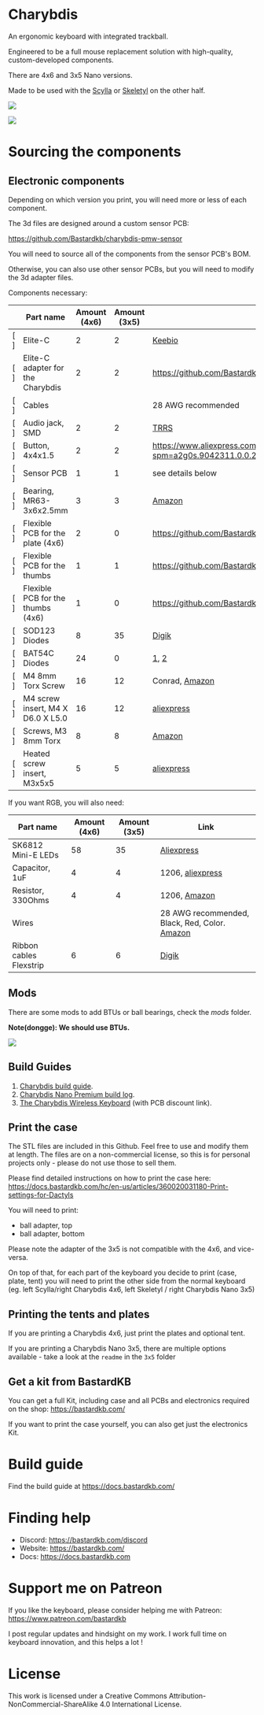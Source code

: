 # Charybdis


An ergonomic keyboard with integrated trackball.

Engineered to be a full mouse replacement solution with high-quality, custom-developed components.

There are 4x6 and 3x5 Nano versions.

Made to be used with the [Scylla](https://github.com/Bastardkb/Scylla) or [Skeletyl](https://github.com/Bastardkb/Skeletyl) on the other half.

![](pics/1ae.jpg)

![](pics/1af.jpg)


# Sourcing the components

## Electronic components

Depending on which version you print, you will need more or less of each component.

The 3d files are designed around a custom sensor PCB:

https://github.com/Bastardkb/charybdis-pmw-sensor

You will need to source all of the components from the sensor PCB's BOM.

Otherwise, you can also use other sensor PCBs, but you will need to modify the 3d adapter files.

Components necessary:

|     | Part name                         | Amount (4x6) | Amount (3x5) | Link                                                                                       |
|-----| --------------------------------- | ------------ | ------------ | ------------------------------------------------------------------------------------------ |
| [ ] | Elite-C                           | 2            | 2            | [Keebio](https://keeb.io/products/elite-c-low-profile-version-usb-c-pro-micro-replacement-atmega32u4) |
| [ ] | Elite-C adapter for the Charybdis | 2            | 2            | https://github.com/Bastardkb/Elite-C-holder                                                |
| [ ] | Cables                            |              |              | 28 AWG recommended                                                                         |
| [ ] | Audio jack, SMD                   | 2            | 2            | [TRRS](https://keeb.io/collections/diy-parts/products/trrs-jack-3-5mm)                     |
| [ ] | Button, 4x4x1.5                   | 2            | 2            | https://www.aliexpress.com/item/1005001304569553.html?spm=a2g0s.9042311.0.0.27424c4dDwgcp7 |
| [ ] | Sensor PCB                        | 1            | 1            | see details below                                                                          |
| [ ] | Bearing, MR63-3x6x2.5mm           | 3            | 3            | [Amazon](https://www.amazon.com/MR-2RS-Deep-Groove-Ball-Bearing/dp/B09BTTDTT1?th=1)        |
| [ ] | Flexible PCB for the plate (4x6)  | 2            | 0            | https://github.com/Bastardkb/Scylla-PCB-Plate                                              |
| [ ] | Flexible PCB for the thumbs       | 1            | 1            | https://github.com/Bastardkb/PCB_thumbs_Charybdis                                          |
| [ ] | Flexible PCB for the thumbs (4x6) | 1            | 0            | https://github.com/Bastardkb/Scylla-PCB-thumb-cluster                                      |
| [ ] | SOD123 Diodes                     | 8            | 35           | [Digik](https://www.digikey.com.au/en/products/filter/discrete-semiconductor-products/diodes/rectifiers/single-diodes/sod-123/280?s=N4IgjCBcpgbFoDGUBmBDANgZwKYBoQA3AOygBcAnAV3xAHsoBtEAFgAYWAOAJhZAF0CABzJQQAZUoBLYgHMQAXyVA)|
| [ ] | BAT54C Diodes                     | 24           | 0            | [1](https://www.amazon.com/dp/B0BL6PCPT7?tag=opebrobar-20&linkCode=osi&th=1&psc=1), [2](https://www.amazon.com/dp/B06WRNN7ND?tag=opebrobar-20&linkCode=osi&th=1&psc=1)  |
| [ ] | M4 8mm Torx Screw                 | 16           | 12           | Conrad, [Amazon](https://www.amazon.com/uxcell-M4x8mm-Screws-Replaces-Carbide/dp/B07KY8QJC6/ref=sr_1_1?content-id=amzn1.sym.918a99dd-4826-4c0a-be33-a6705d69c4cf%3Aamzn1.sym.918a99dd-4826-4c0a-be33-a6705d69c4cf&keywords=Screws&pd_rd_r=97a7b1be-f6be-4778-882f-903a0b0aecdf&pd_rd_w=8OYjX&pd_rd_wg=BttCv&pf_rd_p=918a99dd-4826-4c0a-be33-a6705d69c4cf&pf_rd_r=0KVABRZ0HQDXVJT4M17R&pid=86exCdD&qid=1692883413&refinements=p_n_feature_five_browse-bin%3A3177290011%2Cp_n_feature_twenty-eight_browse-bin%3A19043859011&s=industrial&sr=1-1) |
| [ ] | M4 screw insert, M4 X D6.0 X L5.0 | 16           | 12           | [aliexpress](https://fr.aliexpress.com/item/4000232925592.html?spm=a2g0s.12269583.0.0.6aef4f282LZO4v)    |
| [ ] | Screws, M3 8mm Torx               | 8            | 8            | [Amazon](https://www.amazon.com/dp/B01D8L4XVE?tag=opebrobar-20&linkCode=osi&)              |
| [ ] | Heated screw insert, M3x5x5       | 5            | 5            | [aliexpress](https://fr.aliexpress.com/item/1005005220632314.html?spm=a2g0o.productlist.main.5.35de11b34IXUpa&algo_pvid=d15248ab-3830-4259-a2ca-363436415617&algo_exp_id=d15248ab-3830-4259-a2ca-363436415617-2&pdp_npi=4%40dis%21AUD%2110.85%210.77%21%21%2150.39%21%21%402101e9d416928837462348642e7119%2112000032238859319%21sea%21AU%210%21A&curPageLogUid=X44qKjVjlO5T)                                                                                           |


If you want RGB, you will also need:

| Part name          |  Amount (4x6) | Amount (3x5)  | Link       |
| ------------------ | ------ | ---------- | ---------- |
| SK6812 Mini-E LEDs | 58  | 35  | [Aliexpress](https://fr.aliexpress.com/item/1005005956813491.html?spm=a2g0o.productlist.main.1.fc852531dA2cKc&algo_pvid=2a4c8f79-da04-40a7-9c02-71613ab11d67&algo_exp_id=2a4c8f79-da04-40a7-9c02-71613ab11d67-0&pdp_npi=4%40dis%21AUD%2114.99%2114.99%21%21%219.56%21%21%402101e9d416928839526482288e7119%2112000035024278716%21sea%21AU%210%21A&curPageLogUid=mdTrydzk6Daf) |
| Capacitor, 1uF          | 4  |  4   | 1206, [aliexpress](https://fr.aliexpress.com/item/32973259342.html?spm=a2g0o.productlist.main.1.14111e3fQfuumk&algo_pvid=98833444-9676-4ea5-8f03-27e481e39e6b&algo_exp_id=98833444-9676-4ea5-8f03-27e481e39e6b-0&pdp_npi=4%40dis%21AUD%210.65%210.56%21%21%213.03%21%21%402101e9d416928839884072589e7119%2166651074262%21sea%21AU%210%21A&curPageLogUid=MfWtThVRr3Qq)                                  |
| Resistor, 330Ohms       | 4   |  4  | 1206, [Amazon](https://www.amazon.com/dp/B07QH5PFG3?tag=opebrobar-20&linkCode=osi&th=1)                                  |
| Wires                   |     |    | 28 AWG recommended, Black, Red, Color. [Amazon](https://www.amazon.com/BNTECHGO-Silicone-Flexible-Strands-Stranded/dp/B07HGT77R5/ref=sr_1_1_sspa?keywords=28+awg+wire&qid=1692884402&sprefix=28+AWG+%2Caps%2C315&sr=8-1-spons&sp_csd=d2lkZ2V0TmFtZT1zcF9hdGY&psc=1) |
| Ribbon cables Flexstrip | 6    | 6  | [Digik](https://www.digikey.com.au/en/products/detail/te-connectivity-amp-connectors/FSP-22A-12/5591822?utm_adgroup=&utm_source=google&utm_medium=cpc&utm_campaign=Pmax_Focus%20Supplier&utm_term=&utm_id=go_cmp-20193105734_adg-_ad-__dev-c_ext-_prd-5591822_sig-Cj0KCQjw_5unBhCMARIsACZyzS0ldfSiOn4i5GuByEKcSBIuPog4oslJEGRk3z689VjsMcxxYmswdqAaAqPIEALw_wcB&productid=5591822&gad=1&gclid=Cj0KCQjw_5unBhCMARIsACZyzS0ldfSiOn4i5GuByEKcSBIuPog4oslJEGRk3z689VjsMcxxYmswdqAaAqPIEALw_wcB)  |             


## Mods

There are some mods to add BTUs or ball bearings, check the *mods* folder.

**Note(dongge): We should use BTUs.**


![](pics/1ac.png)


## Build Guides
1. [Charybdis build guide](https://www.youtube.com/watch?v=cGCYxeZLDmM&ab_channel=BastardKeyboards).
2. [Charybdis Nano Premium build log](https://www.youtube.com/watch?v=MmBHnL5KuHo&ab_channel=BastardKeyboards).
3. [The Charybdis Wireless Keyboard](https://www.youtube.com/watch?v=Mks7QDxFreY&ab_channel=EIGA) (with PCB discount link).

## Print the case

The STL files are included in this Github.
Feel free to use and modify them at length. The files are on a non-commercial license, so this is for personal projects only - please do not use those to sell them.

Please find detailed instructions on how to print the case here:
https://docs.bastardkb.com/hc/en-us/articles/360020031180-Print-settings-for-Dactyls

You will need to print:

- ball adapter, top
- ball adapter, bottom

Please note the adapter of the 3x5 is not compatible with the 4x6, and vice-versa.

On top of that, for each part of the keyboard you decide to print (case, plate, tent) you will need to print the other side from the normal keyboard (eg. left Scylla/right Charybdis 4x6, left Skeletyl / right Charybdis Nano 3x5)

## Printing the tents and plates

If you are printing a Charybdis 4x6, just print the plates and optional tent.

If you are printing a Charybdis Nano 3x5, there are multiple options available - take a look at the `readme` in the `3x5` folder

## Get a kit from BastardKB

You can get a full Kit, including case and all PCBs and electronics required on the shop:
https://bastardkb.com/

If you want to print the case yourself, you can also get just the electronics Kit.

# Build guide

Find the build guide at https://docs.bastardkb.com/

# Finding help

- Discord: https://bastardkb.com/discord
- Website: https://bastardkb.com/
- Docs: https://docs.bastardkb.com

# Support me on Patreon

If you like the keyboard, please consider helping me with Patreon: https://www.patreon.com/bastardkb

I post regular updates and hindsight on my work. I work full time on keyboard innovation, and this helps a lot !

# License 

This work is licensed under a Creative Commons Attribution-NonCommercial-ShareAlike 4.0 International License.
